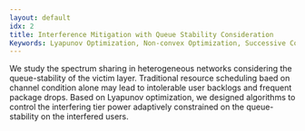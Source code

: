 ```yaml
---
layout: default
idx: 2
title: Interference Mitigation with Queue Stability Consideration
Keywords: Lyapunov Optimization, Non-convex Optimization, Successive Convex Approximation.
---
```


<p>
We study the spectrum sharing in heterogeneous networks considering the queue-stability of the victim layer.
Traditional resource scheduling baed on channel condition alone may lead to intolerable user backlogs and frequent
package drops. Based on Lyapunov optimization, we designed algorithms to control the interfering tier power 
adaptively constrained on the queue-stability on the interfered users.
</p>